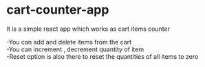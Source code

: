 # cart-counter-app
It is a simple react app which works as cart items counter

-You can add and delete items from the cart<br/>
-You can increment , decrement quantity of item <br/>
-Reset option is also there to reset the quantities of all items to zero
